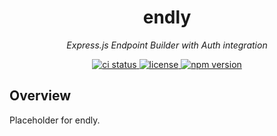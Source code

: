 <h1 align="center">endly</h1>
<p align="center">
  <em>Express.js Endpoint Builder with Auth integration</em>
</p>

<p align="center">
  <a href="https://github.com/joebloggs/{{package-name}}/actions/workflows/ci.yaml/badge.svg" target="_blank">
    <img src="https://github.com/{{github-user-name}}/{{package-name}}/actions/workflows/ci.yaml/badge.svg" alt="ci status" />
  </a>
  <a href="https://img.shields.io/badge/License-MIT-green.svg" target="_blank">
    <img src="https://img.shields.io/badge/License-MIT-green.svg" alt="license" />
  </a>
  <a href="https://badge.fury.io/js/endly.svg" target="_blank">
    <img src="https://badge.fury.io/js/{{npm-package-name}}.svg" alt="npm version" />
  </a>
</p>

## Overview

Placeholder for endly.
